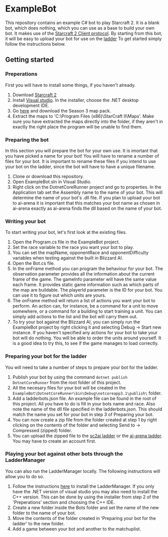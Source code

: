 # ExampleBot
This repository contains an example C# bot to play Starcraft 2. It is a blank bot, which does nothing, which you can use as a base to build your own bot. It makes use of the [Starcraft 2 Client protocol](https://github.com/Blizzard/s2client-proto). By starting from this bot, it will be easy to upload your bot for use on the [ladder](http://sc2ai.net) To get started simply follow the instructions below.

## Getting started
### Preperations
First you will have to install some things, if you haven't already.
1. Download [Starcraft 2](https://starcraft2.com/)
2. Install [Visual studio](https://www.visualstudio.com/downloads/). In the installer, choose the .NET desktop development IDE.
3. Go [here](https://github.com/Blizzard/s2client-proto#downloads) and download the Season 3 map pack.
4. Extract the maps to 'C:\Program Files (x86)\StarCraft II\Maps\'. Make sure you have extracted the maps directly into the folder, if they aren't in exactly the right place the program will be unable to find them.

### Preparing the bot
In this section you will prepare the bot for your own use. It is imortant that you have picked a name for your bot! You will have to rename a number of files for your bot. It is important to rename these files if you intend to use your bot on the ladder, since the bot will have to have a unique filename.

1. Clone or download this repository.
2. Open ExampleBot.sln in Visual Studio.
3. Right click on the DotnetCoreRunner project and go to properties. In the Application tab set the Assembly name to the name of your bot. This will determine the name of your bot's .dll file. If you plan to upload your bot to ai-arena it is important that this matches your bot name as chosen in ai-arena exactly as ai-arena finds the dll based on the name of your bot.

### Writing your bot
To start writing your bot, let's first look at the existing files.
1. Open the Program.cs file in the ExampleBot project.
2. Set the race variable to the race you want your bot to play.
3. You can set the mapName, opponentRace and opponentDifficulty variables when testing against the built in Blizzard AI.
4. Open the Bot.cs file.
5. In the onFrame method you can program the behaviour for your bot. The observation parameter provides all the information about the current frame of the game. The gameInfo parameter will have the same value each frame. It provides static game information such as which parts of the map are buildable. The playerId parameter is the ID for your bot. You can use it to figure out which units are yours.
6. The onFrame method will return a list of actions you want your bot to perform. An action can, for instance, be a command for a unit to move somewhere, or a command for a building to start training a unit. You can simply add actions to the list and the bot will carry them out.
7. To try your bot against the Blizzard AI, you can simply run the ExampleBot project by right clicking it and selecting Debug -> Start new instance. If you haven't specified any actions for your bot to take your bot will do nothing. You will be able to order the units around yourself. It is a good idea to try this, to see if the game manages to load correctly.

### Preparing your bot for the ladder
You will need to take a number of steps to prepare your bot for the ladder.
1. Publish your bot by using the command `dotnet publish DotnetCoreRunner` from the root folder of this project.
2. All the necesary files for your bot will be created in the `ExampleBot\DotnetCoreRunner\bin\Debug\netcoreapp3.1\publish\` folder.
3. Add a ladderbots.json file. An example file can be found in the root of this project. All you have to do is fill in your bots name and race. Also note the name of the dll file specified in the ladderbots.json. This should match the name you set for your bot in step 3 of Preparing your bot.
4. You can now create a zip file from the folder created at step 1 by right clicking on the contents of the folder and selecting Send to -> Compressed (zipped) folder.
5. You can upload the zipped file to the [sc2ai ladder](http://sc2ai.net) or the [ai-arena ladder](https://aiarena.net/). You may have to create an account first.

### Playing your bot against other bots through the LadderManager
You can also run the LadderManager locally. The following instructions will allow you to do so.
1. Follow the instructions [here](https://github.com/Cryptyc/Sc2LadderServer#developer-install--compile-instructions-windows) to install the LadderManager. If you only have the .NET version of visual studio you may also need to install the C++ version. This can be done by using the installer from step 2 of the 'Preperations' section and choosing the C++ IDE.
2. Create a new folder inside the Bots folder and set the name of the new folder to the name of your bot.
3. Move the contents of the folder created in 'Preparing your bot for the ladder' to the new folder.
4. Add a game between your bot and another to the matchuplist.
